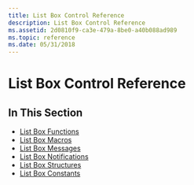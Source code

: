 ```yaml
---
title: List Box Control Reference
description: List Box Control Reference
ms.assetid: 2d0810f9-ca3e-479a-8be0-a40b088ad989
ms.topic: reference
ms.date: 05/31/2018
---
```


# List Box Control Reference

## In This Section

-   [List Box Functions](bumper-list-box-control-reference-functions.md)
-   [List Box Macros](bumper-list-box-control-reference-macros.md)
-   [List Box Messages](bumper-list-box-control-reference-messages.md)
-   [List Box Notifications](bumper-list-box-control-reference-notifications.md)
-   [List Box Structures](bumper-list-box-control-reference-structures.md)
-   [List Box Constants](bumper-list-box-control-reference-constants.md)

 

 




